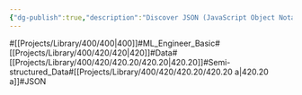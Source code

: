 ```yaml
---
{"dg-publish":true,"description":"Discover JSON (JavaScript Object Notation), a lightweight data-interchange format that's easy to read and write for humans and simple to parse and generate for machines. Learn why it's widely used for web applications to exchange data between client and server efficiently","permalink":"/projects/library/400/420/420-20/420-20-a/","dgPassFrontmatter":true,"noteIcon":"0","created":"2024-02-21T00:50:54.579+09:00","updated":"2024-04-10T19:24:04.539+09:00"}
---
```


#[[Projects/Library/400/400\|400]]#ML_Engineer_Basic#[[Projects/Library/400/420/420\|420]]#Data#[[Projects/Library/400/420/420.20/420.20\|420.20]]#Semi-structured_Data#[[Projects/Library/400/420/420.20/420.20 a\|420.20 a]]#JSON


